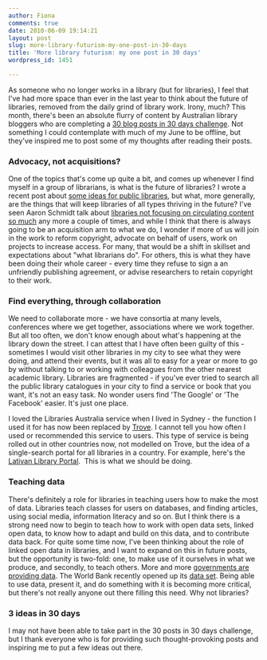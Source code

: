 ```yaml
---
author: Fiona
comments: true
date: 2010-06-09 19:14:21
layout: post
slug: more-library-futurism-my-one-post-in-30-days
title: 'More library futurism: my one post in 30 days'
wordpress_id: 1451

---
```


As someone who no longer works in a library (but for libraries), I feel that I've had more space than ever in the last year to think about the future of libraries, removed from the daily grind of library work. Irony, much? This month, there's been an absolute flurry of content by Australian library bloggers who are completing a [30 blog posts in 30 days challenge](http://librariesinteract.info/2010/06/01/30-blog-posts-in-30-days-challenge/). Not something I could contemplate with much of my June to be offline, but they've inspired me to post some of my thoughts after reading their posts.


### Advocacy, not acquisitions?


One of the topics that's come up quite a bit, and comes up whenever I find myself in a group of librarians, is what is the future of libraries? I wrote a recent post about [some ideas for public libraries](http://www.semanticlibrary.net/2010/03/16/the-future-of-public-libraries-local-connected-innovative/), but what, more generally, are the things that will keep libraries of all types thriving in the future? I've seen Aaron Schmidt talk about [libraries not focusing on circulating content so much](http://www.walkingpaper.org/1436) any more a couple of times, and while I think that there is always going to be an acquisition arm to what we do, I wonder if more of us will join in the work to reform copyright, advocate on behalf of users, work on projects to increase access. For many, that would be a shift in skillset and expectations about "what librarians do". For others, this is what they have been doing their whole career - every time they refuse to sign a an unfriendly publishing agreement, or advise researchers to retain copyright to their work.


### Find everything, through collaboration


We need to collaborate more - we have consortia at many levels, conferences where we get together, associations where we work together. But all too often, we don't know enough about what's happening at the library down the street. I can attest that I have often been guilty of this - sometimes I would visit other libraries in my city to see what they were doing, and attend their events, but it was all to easy for a year or more to go by without talking to or working with colleagues from the other nearest academic library. Libraries are fragmented - if you've ever tried to search all the public library catalogues in your city to find a service or book that you want, it's not an easy task. No wonder users find 'The Google' or 'The Facebook' easier. It's just one place.

I loved the Libraries Australia service when I lived in Sydney - the function I used it for has now been replaced by [Trove](http://trove.nla.gov.au/). I cannot tell you how often I used or recommended this service to users. This type of service is being rolled out in other countries now, not modelled on Trove, but the idea of a single-search portal for all libraries in a country. For example, here's the [Lativan Library Portal](http://www.biblioteka.lv/).  This is what we should be doing.


### Teaching data


There's definitely a role for libraries in teaching users how to make the most of data. Libraries teach classes for users on databases, and finding articles, using social media, information literacy and so on. But I think there is a strong need now to begin to teach how to work with open data sets, linked open data, to know how to adapt and build on this data, and to contribute data back. For quite some time now, I've been thinking about the role of linked open data in libraries, and I want to expand on this in future posts, but the opportunity is two-fold: one, to make use of it ourselves in what we produce, and secondly, to teach others. More and more [governments are providing data](http://data.gov.uk/home). The World Bank recently opened up its [data set](http://data.worldbank.org/). Being able to use data, present it, and do something with it is becoming more critical, but there's not really anyone out there filling this need. Why not libraries?


### 3 ideas in 30 days


I may not have been able to take part in the 30 posts in 30 days challenge, but I thank everyone who is for providing such thought-provoking posts and inspiring me to put a few ideas out there.
